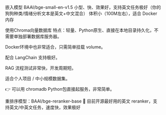 嵌入模型
BAAI/bge-small-en-v1.5
小型、快、效果好，支持英文任务极好（你的狗狗种类/情绪分析文本是英文+中文混合）
体积小（100M左右），适合 Docker 内存




使用Chroma向量数据库
特点：轻量、Python原生、直接在本地目录持久化，不需要单独部署数据库服务器。

Docker环境中也非常适合，只需简单挂载 volume。

配合 LangChain 支持极好。

RAG 流程测试非常快，开发周期短。

适合个人项目 / 中小规模数据集。

👉 可以用 chromadb Python包直接起服务，非常简单。



重排序模型：BAAI/bge-reranker-base
🚀 目前开源最好用的英文 reranker，支持英文/中英文任务，速度快，效果极好